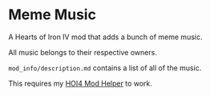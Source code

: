 # Meme Music

A Hearts of Iron IV mod that adds a bunch of meme music.

All music belongs to their respective owners.

`mod_info/description.md` contains a list of all of the music.

This requires my [HOI4 Mod Helper](https://github.com/Destructor-Ben/HOI4-Mod-Helper) to work.
